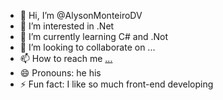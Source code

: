 - 👋 Hi, I’m @AlysonMonteiroDV
- 👀 I’m interested in .Net
- 🌱 I’m currently learning C# and .Not 
- 💞️ I’m looking to collaborate on ...
- 📫 How to reach me [...](https://www.linkedin.com/in/alyson-monteiro-163590235/)
- 😄 Pronouns: he his
- ⚡ Fun fact: I like so much front-end developing

<!---
AlysonMonteiroDV/AlysonMonteiroDV is a ✨ special ✨ repository because its `README.md` (this file) appears on your GitHub profile.
You can click the Preview link to take a look at your changes.
--->
